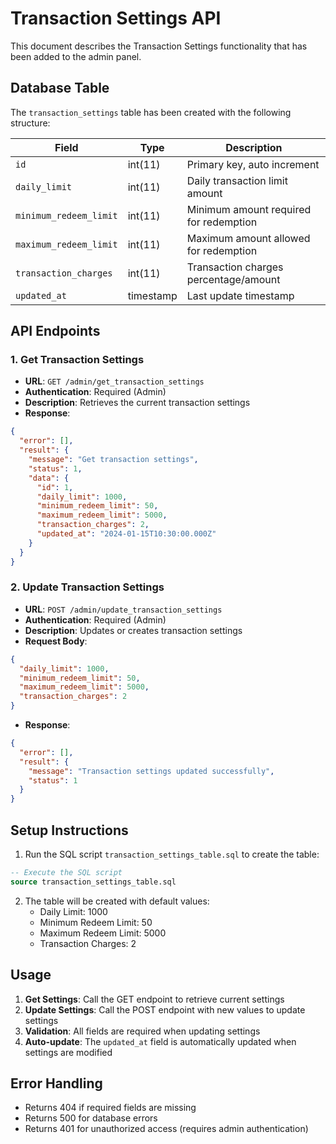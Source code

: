 # Transaction Settings API

This document describes the Transaction Settings functionality that has been added to the admin panel.

## Database Table

The `transaction_settings` table has been created with the following structure:

| Field | Type | Description |
|-------|------|-------------|
| `id` | int(11) | Primary key, auto increment |
| `daily_limit` | int(11) | Daily transaction limit amount |
| `minimum_redeem_limit` | int(11) | Minimum amount required for redemption |
| `maximum_redeem_limit` | int(11) | Maximum amount allowed for redemption |
| `transaction_charges` | int(11) | Transaction charges percentage/amount |
| `updated_at` | timestamp | Last update timestamp |

## API Endpoints

### 1. Get Transaction Settings
- **URL**: `GET /admin/get_transaction_settings`
- **Authentication**: Required (Admin)
- **Description**: Retrieves the current transaction settings
- **Response**:
```json
{
  "error": [],
  "result": {
    "message": "Get transaction settings",
    "status": 1,
    "data": {
      "id": 1,
      "daily_limit": 1000,
      "minimum_redeem_limit": 50,
      "maximum_redeem_limit": 5000,
      "transaction_charges": 2,
      "updated_at": "2024-01-15T10:30:00.000Z"
    }
  }
}
```

### 2. Update Transaction Settings
- **URL**: `POST /admin/update_transaction_settings`
- **Authentication**: Required (Admin)
- **Description**: Updates or creates transaction settings
- **Request Body**:
```json
{
  "daily_limit": 1000,
  "minimum_redeem_limit": 50,
  "maximum_redeem_limit": 5000,
  "transaction_charges": 2
}
```
- **Response**:
```json
{
  "error": [],
  "result": {
    "message": "Transaction settings updated successfully",
    "status": 1
  }
}
```

## Setup Instructions

1. Run the SQL script `transaction_settings_table.sql` to create the table:
```sql
-- Execute the SQL script
source transaction_settings_table.sql
```

2. The table will be created with default values:
   - Daily Limit: 1000
   - Minimum Redeem Limit: 50
   - Maximum Redeem Limit: 5000
   - Transaction Charges: 2

## Usage

1. **Get Settings**: Call the GET endpoint to retrieve current settings
2. **Update Settings**: Call the POST endpoint with new values to update settings
3. **Validation**: All fields are required when updating settings
4. **Auto-update**: The `updated_at` field is automatically updated when settings are modified

## Error Handling

- Returns 404 if required fields are missing
- Returns 500 for database errors
- Returns 401 for unauthorized access (requires admin authentication) 